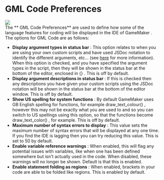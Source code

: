 #  GML Code  Preferences

  
![](https://gms.magecorn.com/Manual/assets/Images/Setup_And_Version/Preferences/Language_GML_Code_Prefs.png)  
The ** GML Code Preferences** are used to define how some of the
language features for coding will be displayed in the IDE of GameMaker .
The options for GML Code are as follows:

-   **Display argument types in status bar** : This option relates to
    when you are using your own custom scripts and have used JSDoc
    notation to identify the different arguments, etc... (see
    [here](../../The_Asset_Editors/Code_Editor_Properties/JSDoc_Script_Comments)
    for more information). When this option is checked, and you have
    specified the argument types in the script, then they will be shown
    in the status bar at the bottom of the editor, enclosed in {} . This
    is off by default.
-   **Display argument descriptions in status bar** : If this is checked
    then any descriptions you have given your custom scripts using the
    JSDoc notation will be shown in the status bar at the bottom of the
    editor window. This is off by default.
-   **Show US spelling for system functions** : By default GameMaker
    uses GB English spelling for functions, for example
    draw_text_colour() , however this may not be exactly what you are
    used to and so you can switch to US spellings using this option, so
    that the functions become draw_text_color() , for example. This is
    off by default.
-   **Maximum number of syntax errors to display** : This value sets the
    maximum number of syntax errors that will be displayed at any one
    time. If you find the IDE is lagging then you can try reducing this
    value. This is set to 50 by default.
-   **Enable variable reference warnings** : When enabled, this will
    flag any potential issues with variables, like when one has been
    defined somewhere but isn't actually used in the code. When
    disabled, these warnings will no longer be shown. Default is that
    this is enabled.
-   **Enable statement folding as regions** : When enabled, brackets in
    your code are able to be folded like regions. This is enabled by
    default.

